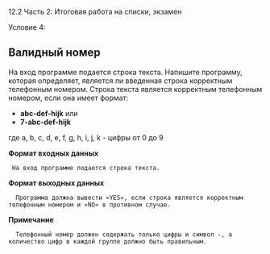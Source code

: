 12.2 Часть 2: Итоговая работа на списки, экзамен

Условие 4:

## Валидный номер ##

На вход программе подается строка текста. Напишите программу, которая определяет, является ли введенная строка корректным телефонным номером. Строка текста является корректным телефонным номером, если она имеет формат:

* **abc-def-hijk** или
* **7-abc-def-hijk**

где a, b, c, d, e, f, g, h, i, j, k - цифры от 0 до 9

**Формат входных данных**

     На вход программе подается строка текста.
      
**Формат выходных данных**

      Программа должна вывести «YES», если строка является корректным телефонным номером и «NO» в противном случае.
            
**Примечание**

      Телефонный номер должен содержать только цифры и символ -, а количество цифр в каждой группе должно быть правильным.
